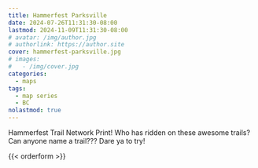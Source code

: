 ```yaml
---
title: Hammerfest Parksville
date: 2024-07-26T11:31:30-08:00
lastmod: 2024-11-09T11:31:30-08:00
# avatar: /img/author.jpg
# authorlink: https://author.site
cover: hammerfest-parksville.jpg
# images:
#   - /img/cover.jpg
categories:
  - maps
tags:
  - map series
  - BC
nolastmod: true
---
```


Hammerfest Trail Network Print!
Who has ridden on these awesome trails? Can anyone name a trail??? Dare ya to try!

<!--more-->

{{< orderform >}}
